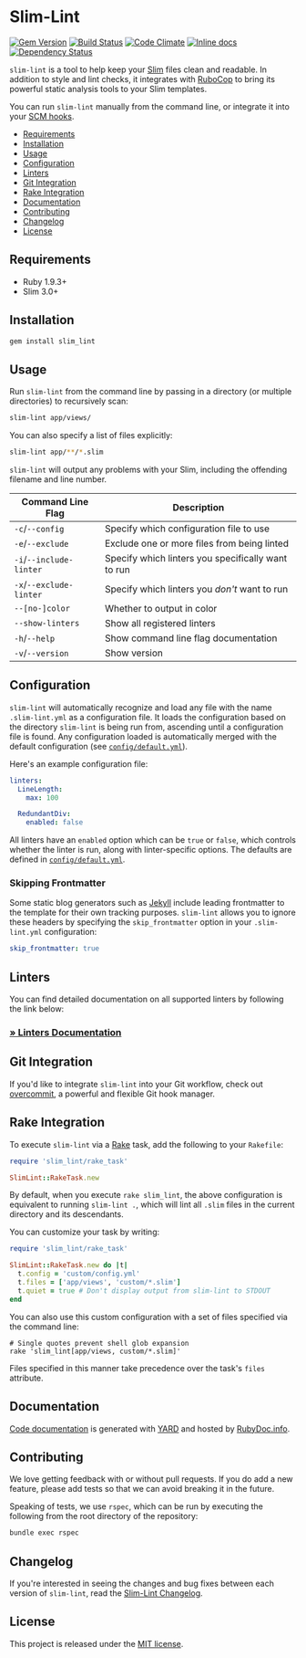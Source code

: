 # Slim-Lint

[![Gem Version](https://badge.fury.io/rb/slim_lint.svg)](http://badge.fury.io/rb/slim_lint)
[![Build Status](https://travis-ci.org/sds/slim-lint.svg)](https://travis-ci.org/sds/slim-lint)
[![Code Climate](https://codeclimate.com/github/sds/slim-lint.png)](https://codeclimate.com/github/sds/slim-lint)
[![Inline docs](http://inch-ci.org/github/sds/slim-lint.svg?branch=master)](http://inch-ci.org/github/sds/slim-lint)
[![Dependency Status](https://gemnasium.com/sds/slim-lint.svg)](https://gemnasium.com/sds/slim-lint)

`slim-lint` is a tool to help keep your [Slim](http://slim-lang.com/) files
clean and readable. In addition to style and lint checks, it integrates with
[RuboCop](https://github.com/bbatsov/rubocop) to bring its powerful static
analysis tools to your Slim templates.

You can run `slim-lint` manually from the command line, or integrate it into
your [SCM hooks](https://github.com/brigade/overcommit).

* [Requirements](#requirements)
* [Installation](#installation)
* [Usage](#usage)
* [Configuration](#configuration)
* [Linters](#linters)
* [Git Integration](#git-integration)
* [Rake Integration](#rake-integration)
* [Documentation](#documentation)
* [Contributing](#contributing)
* [Changelog](#changelog)
* [License](#license)

## Requirements

 * Ruby 1.9.3+
 * Slim 3.0+

## Installation

```bash
gem install slim_lint
```

## Usage

Run `slim-lint` from the command line by passing in a directory (or multiple
directories) to recursively scan:

```bash
slim-lint app/views/
```

You can also specify a list of files explicitly:

```bash
slim-lint app/**/*.slim
```

`slim-lint` will output any problems with your Slim, including the offending
filename and line number.

Command Line Flag         | Description
--------------------------|----------------------------------------------------
`-c`/`--config`           | Specify which configuration file to use
`-e`/`--exclude`          | Exclude one or more files from being linted
`-i`/`--include-linter`   | Specify which linters you specifically want to run
`-x`/`--exclude-linter`   | Specify which linters you _don't_ want to run
`--[no-]color`            | Whether to output in color
`--show-linters`          | Show all registered linters
`-h`/`--help`             | Show command line flag documentation
`-v`/`--version`          | Show version

## Configuration

`slim-lint` will automatically recognize and load any file with the name
`.slim-lint.yml` as a configuration file. It loads the configuration based on
the directory `slim-lint` is being run from, ascending until a configuration
file is found. Any configuration loaded is automatically merged with the
default configuration (see [`config/default.yml`](config/default.yml)).

Here's an example configuration file:

```yaml
linters:
  LineLength:
    max: 100

  RedundantDiv:
    enabled: false
```

All linters have an `enabled` option which can be `true` or `false`, which
controls whether the linter is run, along with linter-specific options. The
defaults are defined in [`config/default.yml`](config/default.yml).

### Skipping Frontmatter

Some static blog generators such as [Jekyll](http://jekyllrb.com/) include
leading frontmatter to the template for their own tracking purposes.
`slim-lint` allows you to ignore these headers by specifying the
`skip_frontmatter` option in your `.slim-lint.yml` configuration:

```yaml
skip_frontmatter: true
```

## Linters

You can find detailed documentation on all supported linters by following the
link below:

### [» Linters Documentation](lib/slim_lint/linter/README.md)

## Git Integration

If you'd like to integrate `slim-lint` into your Git workflow, check out
[overcommit](https://github.com/brigade/overcommit), a powerful and flexible
Git hook manager.

## Rake Integration

To execute `slim-lint` via a [Rake](https://github.com/ruby/rake) task, add the
following to your `Rakefile`:

```ruby
require 'slim_lint/rake_task'

SlimLint::RakeTask.new
```

By default, when you execute `rake slim_lint`, the above configuration is
equivalent to running `slim-lint .`, which will lint all `.slim` files in the
current directory and its descendants.

You can customize your task by writing:

```ruby
require 'slim_lint/rake_task'

SlimLint::RakeTask.new do |t|
  t.config = 'custom/config.yml'
  t.files = ['app/views', 'custom/*.slim']
  t.quiet = true # Don't display output from slim-lint to STDOUT
end
```

You can also use this custom configuration with a set of files specified via
the command line:

```
# Single quotes prevent shell glob expansion
rake 'slim_lint[app/views, custom/*.slim]'
```

Files specified in this manner take precedence over the task's `files`
attribute.

## Documentation

[Code documentation] is generated with [YARD] and hosted by [RubyDoc.info].

[Code documentation]: http://rdoc.info/github/sds/slim-lint/master/frames
[YARD]: http://yardoc.org/
[RubyDoc.info]: http://rdoc.info/

## Contributing

We love getting feedback with or without pull requests. If you do add a new
feature, please add tests so that we can avoid breaking it in the future.

Speaking of tests, we use `rspec`, which can be run by executing the following
from the root directory of the repository:

```bash
bundle exec rspec
```

## Changelog

If you're interested in seeing the changes and bug fixes between each version
of `slim-lint`, read the [Slim-Lint Changelog](CHANGELOG.md).

## License

This project is released under the [MIT license](MIT-LICENSE).
